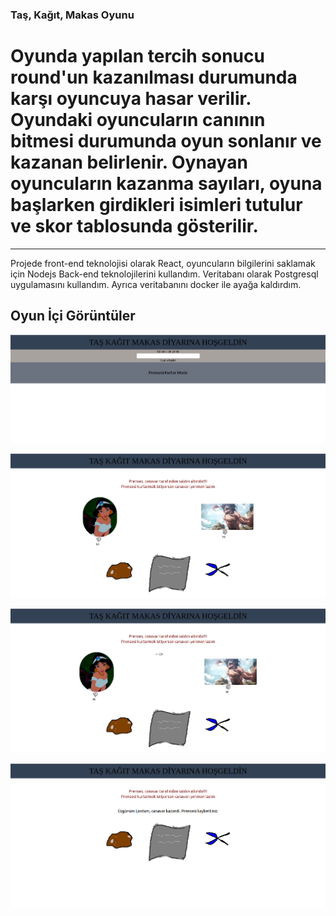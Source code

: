 ### Taş, Kağıt, Makas Oyunu
# Oyunda yapılan tercih sonucu round'un kazanılması durumunda karşı oyuncuya hasar verilir. Oyundaki oyuncuların canının bitmesi durumunda oyun sonlanır ve kazanan belirlenir. Oynayan oyuncuların kazanma sayıları, oyuna başlarken girdikleri isimleri tutulur ve skor tablosunda gösterilir. 
---
Projede front-end teknolojisi olarak React, oyuncuların bilgilerini saklamak için Nodejs Back-end teknolojilerini kullandım.  Veritabanı olarak Postgresql uygulamasını kullandım. Ayrıca veritabanını docker ile ayağa kaldırdım.  

## Oyun İçi Görüntüler
![Ana Ekran](./client/public/1.png)

![Oyun Modu Ekranı](./client/public/2.png)

![Hasar Verme](./client/public/3.png)

![Oyun Sonlanma Ekranı](./client/public/4.png)
